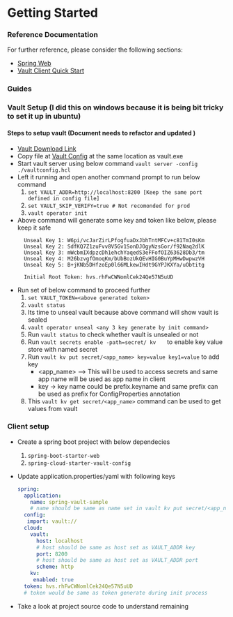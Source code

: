 # Getting Started

### Reference Documentation

For further reference, please consider the following sections:

* [Spring Web](https://docs.spring.io/spring-boot/docs/2.7.3/reference/htmlsingle/#web)
* [Vault Client Quick Start](https://docs.spring.io/spring-cloud-vault/docs/current/reference/html/#client-side-usage)

### Guides

### Vault Setup (I did this on windows because it is being bit tricky to set it up in ubuntu)
#### Steps to setup vault (Document needs to refactor and updated )
* [Vault Download Link](https://www.vaultproject.io/downloads)
* Copy file at [Vault Config](/spring-vault/vaultconfig.hcl) at the same location as vault.exe
* Start vault server using below command 
  ```vault server -config ./vaultconfig.hcl```
* Left it running and open another command prompt to run below command
  1. ```set VAULT_ADDR=http://localhost:8200 [Keep the same port defined in config file]```
  2. ```set VAULT_SKIP_VERIFY=true # Not recomonded for prod```
  3. ```vault operator init```
* Above command will generate some key and token like below, please keep it safe
  ```
    Unseal Key 1: W6pi/vcJarZirLPfogfuaDxJbhTntMFCv+c81TmI0sKm
    Unseal Key 2: SdfKQ7Z1zuFvv8V5Gv1SonDJOgyNzsGor/f92Naq2dlK
    Unseal Key 3: mWcbmIXdpzcDh1ehchYaqedS3eFFofOIZ63628Db3/tm
    Unseal Key 4: M26bzvgfOmoqKm/bUbBozUkQEvHIG0BuYpMHwDwpwzVH
    Unseal Key 5: B+jKNb5DHfzoEp0l66MLkewIHdt9GYPJKXYa/uObtitg

    Initial Root Token: hvs.rhFwCWNomlCek24Qe57N5uUD
  ```
* Run set of below command to proceed further
  1. ```set VAULT_TOKEN=<above generated token>```
  2. ```vault status```
  3. Its time to unseal vault because above command will show vault is sealed
  4. ```vault operator unseal <any 3 key generate by init command>```
  5. Run ```vault status``` to check whether vault is unsealed or not
  6. Run ```vault secrets enable -path=secret/ kv   ``` to enable key value store with named secret
  7. Run ```vault kv put secret/<app_name> key=value key1=value``` to add key
     * <app_name> --> This will be used to access secrets and same app name will be used as app name in client
     * key -> key name could be prefix.keyname and same prefix can be used as prefix for ConfigProperties annotation
  8. This ```vault kv get secret/<app_name>``` command can be used to get values from vault

### Client setup
* Create a spring boot project with below dependecies
   1. ```spring-boot-starter-web```
   2. ```spring-cloud-starter-vault-config```
* Update application.properties/yaml with following keys
    ```yaml
    spring:
      application:
        name: spring-vault-sample
        # name should be same as name set in vault kv put secret/<app_name>
      config:
       import: vault://
      cloud:
        vault:
          host: localhost
          # host should be same as host set as VAULT_ADDR key
          port: 8200
          # host should be same as host set as VAULT_ADDR port
          scheme: http
        kv:
         enabled: true
      token: hvs.rhFwCWNomlCek24Qe57N5uUD
      # token would be same as token generate during init process
    ```

* Take a look at project source code to understand remaining 